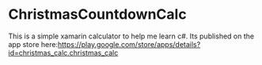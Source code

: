# ChristmasCountdownCalc

This is a simple xamarin calculator to help me learn c#. Its published on the app store here:https://play.google.com/store/apps/details?id=christmas_calc.christmas_calc
